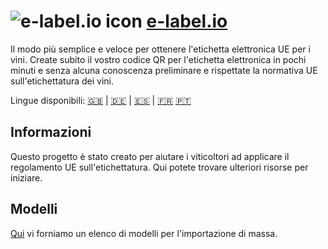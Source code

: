 # ![e-label.io icon](https://e-label.io/assets/images/favicons/e-label/favicon-32x32.png) [e-label.io](https://it.e-label.io)

Il modo più semplice e veloce per ottenere l'etichetta elettronica UE per i vini. Create subito il vostro codice QR per l'etichetta elettronica in pochi minuti e senza alcuna conoscenza preliminare e rispettate la normativa UE sull'etichettatura dei vini.

Lingue disponibili: [🇬🇧](./README.md) | [🇩🇪](./README.de.md) | [🇪🇸](./README.es.md) | [🇫🇷](./README.fr.md) [🇵🇹](./README.pt.md)

## Informazioni

Questo progetto è stato creato per aiutare i viticoltori ad applicare il regolamento UE sull'etichettatura. Qui potete trovare ulteriori risorse per iniziare.

## Modelli

[Qui](bulk-upload-templates/it) vi forniamo un elenco di modelli per l'importazione di massa.
